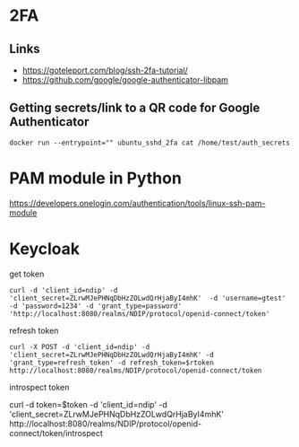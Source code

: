 
# 2FA

## Links

* https://goteleport.com/blog/ssh-2fa-tutorial/
* https://github.com/google/google-authenticator-libpam

## Getting secrets/link to a QR code for Google Authenticator
```
docker run --entrypoint="" ubuntu_sshd_2fa cat /home/test/auth_secrets
```

# PAM module in Python

https://developers.onelogin.com/authentication/tools/linux-ssh-pam-module

# Keycloak

get token

```curl -d 'client_id=ndip' -d 'client_secret=ZLrwMJePHNqDbHzZOLwdQrHjaByI4mhK'  -d 'username=gtest' -d 'password=1234' -d 'grant_type=password' 'http://localhost:8080/realms/NDIP/protocol/openid-connect/token'```


refresh token

```curl -X POST -d 'client_id=ndip' -d 'client_secret=ZLrwMJePHNqDbHzZOLwdQrHjaByI4mhK' -d 'grant_type=refresh_token' -d refresh_token=$rtoken http://localhost:8080/realms/NDIP/protocol/openid-connect/token```

introspect token

curl -d token=$token -d 'client_id=ndip'  -d 'client_secret=ZLrwMJePHNqDbHzZOLwdQrHjaByI4mhK'  http://localhost:8080/realms/NDIP/protocol/openid-connect/token/introspect
